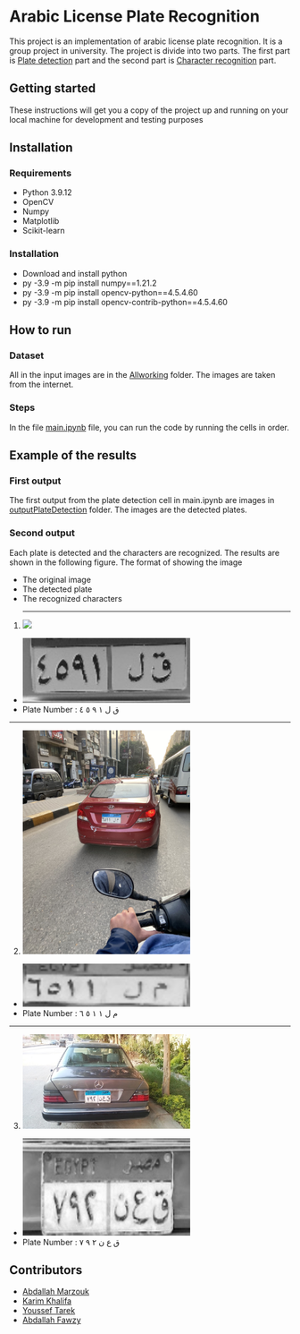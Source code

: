 # Arabic License Plate Recognition

This project is an implementation of arabic license plate recognition. It is a group project in university. The project is divide into two parts. The first part is [Plate detection](plate_detection.py) part and the second part is [Character recognition](character_recognition.py) part.

## Getting started

These instructions will get you a copy of the project up and running on your local machine for development and testing purposes

## Installation

### Requirements

- Python 3.9.12
- OpenCV
- Numpy
- Matplotlib
- Scikit-learn

### Installation

- Download and install python
- py -3.9 -m pip install numpy==1.21.2
- py -3.9 -m pip install opencv-python==4.5.4.60
- py -3.9 -m pip install opencv-contrib-python==4.5.4.60

## How to run

### Dataset

All in the input images are in the [Allworking](allworking) folder. The images are taken from the internet.

### Steps

In the file [main.ipynb](main.ipynb) file, you can run the code by running the cells in order.

## Example of the results

### First output

The first output from the plate detection cell in main.ipynb are images in [outputPlateDetection](outputPlateDetection) folder. The images are the detected plates.

### Second output

Each plate is detected and the characters are recognized. The results are shown in the following figure.
The format of showing the image

- The original image
- The detected plate
- The recognized characters
  <hr>

1. <img src="Allworking/1.jpg" width="300"  />

- <img src="outputPlateDetection/1.jpg" width="300" />
- Plate Number : ق ل ١ ٩ ٥ ٤
<hr>

2. <img src="Allworking/21.jpg" width="300"  />

- <img src="outputPlateDetection/21.jpg" width="300"  />
- Plate Number : م ل ١ ١ ٥ ٦
<hr>

3. <img src="Allworking/57.jpg" width="300"  />

- <img src="outputPlateDetection/57.jpg" width="300"  />
- Plate Number : ق ع ن ٢ ٩ ٧

## Contributors

- [Abdallah Marzouk](https://github.com/abdallahwaseem)
- [Karim Khalifa](https://github.com/Karim-T-Khalifa)
- [Youssef Tarek](https://github.com/BoJo30)
- [Abdallah Fawzy](https://github.com/Abdallahfawzyy)
